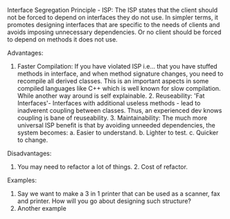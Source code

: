 Interface Segregation Principle - ISP:
The ISP states that the client should not be forced to depend on interfaces they do not use. In simpler terms, it promotes designing interfaces that are specific to the needs of clients and avoids imposing unnecessary dependencies.
Or no client should be forced to depend on methods it does not use.

Advantages:

1.  Faster Compilation: If you have violated ISP i.e... that you have stuffed methods in interface, and when method signature changes, you need to recompile all derived classes. This is an important aspects in some compiled languages like C++ which is well known for slow compilation. While another way around is self explainable. 2. Reuseability: 'Fat Interfaces'- Interfaces with additional useless methods - lead to inadverent coupling between classes. Thus, an experienced dev knows coupling is bane of reuseability. 3. Maintainability: The much more universal ISP benefit is that by avoiding unneeded dependencies, the system becomes:
    a. Easier to understand.
    b. Lighter to test.
    c. Quicker to change.

Disadvantages:

1. You may need to refactor a lot of things. 2. Cost of refactor.

Examples:

1. Say we want to make a 3 in 1 printer that can be used as a scanner, fax and printer. How will you go about designing such structure?
2. Another example
